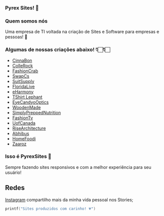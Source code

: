 ### Pyrex Sites! 👋

### Quem somos nós
Uma empresa de TI voltada na criação de Sites e Software para empresas e pessoas! 💙

### Algumas de nossas criações abaixo! 👇🏻👇🏻

- [CinnaBon](https://www.cinnabon.pk/) 
- [ColleRock](https://collerock.cmsagency.it/) 
- [FashionCrab](https://www.fashioncrab.com/) 
- [SwapCs](https://www.swapcs.co.uk/) 
- [SuitSupply](https://suitsupply.com/en-us/) 
- [FloridaLive](https://floridalivehealthy.com/ ) 
- [eHarmony](https://www.eharmony.com/ ) 
- [TShirt Lephant](http://www.tshirtelephant.com/ ) 
- [EyeCandyoOptics](http://eyecandyoptics.com/ )
- [WoodenMade](https://www.woodenmade.nl/ )
- [SimplyPreppedNutrition](http://www.simplypreppednutrition.com/ )
- [FashionTv](http://fashiontv.ae/)
- [UofCanada](https://uofcanada.edu.eg)
- [RiseArchitecture](www.risearchitecture.com)
- [Abhibus](https://www.abhibus.com/)
- [HomeFoodi](https://homefoodi.com/)
- [Zaaroz](https://zaaroz.in/)


### Isso é PyrexSites 💙

Sempre fazendo sites responsivos e com a melhor experiência para seu usuário!

## Redes
[Instagram](https://instagram.com/pyrexsites/) compartilho mais da minha vida pessoal nos Stories;

```kotlin
printf("Sites produzidos com carinho! 💗")
```




